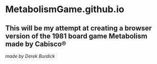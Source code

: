 # MetabolismGame.github.io
## This will be my attempt at creating a browser version of the 1981 board game Metabolism made by Cabisco®












*made by Derek Burdick*
